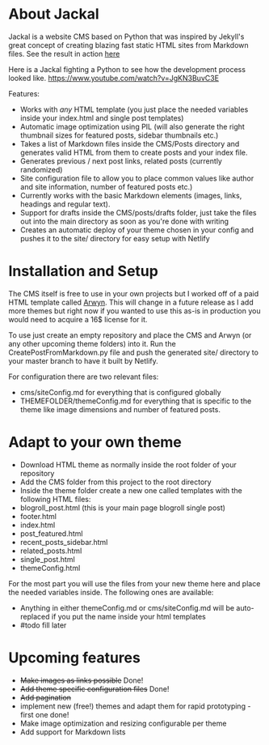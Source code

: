 # About Jackal
Jackal is a website CMS based on Python that was inspired by Jekyll's great concept of creating blazing fast static HTML sites from Markdown files. See the result in action [here](https://compassionate-hawking-9b2eb5.netlify.app/)

Here is a Jackal fighting a Python to see how the development process looked like.
https://www.youtube.com/watch?v=JgKN3BuvC3E

Features:
 - Works with _any_ HTML template (you just place the needed variables inside your index.html and single post templates)
 - Automatic image optimization using PIL (will also generate the right thumbnail sizes for featured posts, sidebar thumbnails etc.)
 - Takes a list of Markdown files inside the CMS/Posts directory and generates valid HTML from them to create posts and your index file. 
  - Generates previous / next post links, related posts (currently randomized)
  - Site configuration file to allow you to place common values like author and site information, number of featured posts etc.)
  - Currently works with the basic Markdown elements (images, links, headings and regular text).
  - Support for drafts inside the CMS/posts/drafts folder, just take the files out into the main directory as soon as you're done with writing
 - Creates an automatic deploy of your theme chosen in your config and pushes it to the site/ directory for easy setup with Netlify
  
# Installation and Setup
The CMS itself is free to use in your own projects but I worked off of a paid HTML template called [Arwyn](https://themeforest.net/item/arwyn-creative-personal-html-template/7698147).
This will change in a future release as I add more themes but right now if you wanted to use this as-is in production you would need to acquire a 16$ license for it.

To use just create an empty repository and place the CMS and Arwyn (or any other upcoming theme folders) into it. Run the CreatePostFromMarkdown.py file and push the generated site/ directory to your master branch to have it built by Netlify. 

For configuration there are two relevant files: 
- cms/siteConfig.md for everything that is configured globally
- THEMEFOLDER/themeConfig.md for everything that is specific to the theme like image dimensions and number of featured posts. 

# Adapt to your own theme

- Download HTML theme as normally inside the root folder of your repository
- Add the CMS folder from this project to the root directory 
- Inside the theme folder create a new one called templates with the following HTML files:
 - blogroll_post.html (this is your main page blogroll single post)
 - footer.html
 - index.html
 - post_featured.html
 - recent_posts_sidebar.html
 - related_posts.html
 - single_post.html
 - themeConfig.html

For the most part you will use the files from your new theme here and place the needed variables inside. The following ones are available:
- Anything in either themeConfig.md or cms/siteConfig.md will be auto-replaced if you put the name inside your html templates
- #todo fill later

# Upcoming features
- ~~Make images as links possible~~ Done!
- ~~Add theme specific configuration files~~ Done!
- ~~Add pagination~~
- implement new (free!) themes and adapt them for rapid prototyping - first one done!
- Make image optimization and resizing configurable per theme
- Add support for Markdown lists

